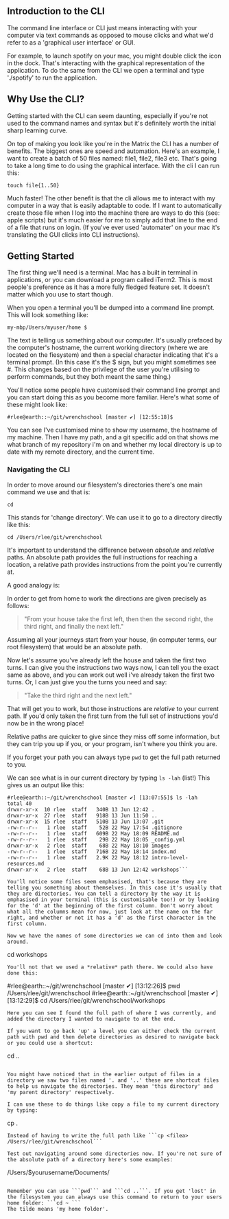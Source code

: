 ## Introduction to the CLI
The command line interface or CLI just means interacting with your computer via text commands as opposed to mouse clicks and what we'd refer to as a 'graphical user interface' or GUI. 

For example, to launch spotify on your mac, you might double click the icon in the dock. That's interacting with the graphical representation of the application. To do the same from the CLI we open a terminal and type './spotify' to run the application.

## Why Use the CLI?
Getting started with the CLI can seem daunting, especially if you're not used to the command names and syntax but it's definitely worth the initial sharp learning curve. 

On top of making you look like you're in the Matrix the CLI has a number of benefits. The biggest ones are speed and automation. Here's an example, I want to create a batch of 50 files named: file1, file2, file3 etc. That's going to take a long time to do using the graphical interface. With the cli I can run this:

```
touch file{1..50}
```
Much faster! The other benefit is that the cli allows me to interact with my computer in a way that is easily adaptable to code. If I want to automatically create those file when I log into the machine there are ways to do this (see: apple scripts) but it's much easier for me to simply add that line to the end of a file that runs on login. (If you've ever used 'automater' on your mac it's translating the GUI clicks into CLI instructions). 

## Getting Started
The first thing we'll need is a terminal. Mac has a built in terminal in applications, or you can download a program called iTerm2. This is most people's preference as it has a more fully fledged feature set. It doesn't matter which you use to start though.

When you open a terminal you'll be dumped into a command line prompt. This will look something like:

```
my-mbp/Users/myuser/home $ 
```

The text is telling us something about our computer. It's usually prefaced by the computer's hostname, the current working directory (where we are located on the fiesystem) and then a special character indicating that it's a terminal prompt. (In this case it's the $ sign, but you might sometimes see #. This changes based on the privilege of the user you're utilising to perform commands, but they both meant the same thing.)

You'll notice some people have customised their command line prompt and you can start doing this as you become more familiar. Here's what some of these might look like:

```
#rlee@earth::~/git/wrenchschool [master ✔] [12:55:18]$
```

You can see I've customised mine to show my username, the hostname of my machine. Then I have my path, and a git specific add on that shows me what branch of my repository i'm on and whether my local directory is up to date with my remote directory, and the current time.

### Navigating the CLI
In order to move around our filesystem's directories there's one main command we use and that is:
```
cd
```
This stands for 'change directory'. We can use it to go to a directory directly like this:

```
cd /Users/rlee/git/wrenchschool
```

It's important to understand the difference between *absolute* and *relative* paths. An absolute path provides the full instructions for reaching a location, a relative path provides instructions from the point you're currently at. 

A good analogy is:

In order to get from home to work the directions are given precisely as follows:

> "From your house take the first left, then then the second right, the third right, and finally the next left." 

Assuming all your journeys start from your house, (in computer terms, our root filesystem) that would be an absolute path. 

Now let's assume you've already left the house and taken the first two turns. I can give you the instructions two ways now, I can tell you the exact same as above, and you can work out well i've already taken the first two turns. Or, I can just give you the turns you need and say:

> "Take the third right and the next left."

That will get you to work, but those instructions are *relative* to your current path. If you'd only taken the first turn from the full set of instructions you'd now be in the wrong place!

Relative paths are quicker to give since they miss off some information, but they can trip you up if you, or your program, isn't where you think you are. 

If you forget your path you can always type ```pwd``` to get the full path returned to you.

We can see what is in our current directory by typing ```ls -lah```
(list!)
This gives us an output like this:

```
#rlee@earth::~/git/wrenchschool [master ✔] [13:07:55]$ ls -lah
total 40
drwxr-xr-x  10 rlee  staff   340B 13 Jun 12:42 .
drwxr-xr-x  27 rlee  staff   918B 13 Jun 11:50 ..
drwxr-xr-x  15 rlee  staff   510B 13 Jun 13:07 .git
-rw-r--r--   1 rlee  staff    52B 22 May 17:54 .gitignore
-rw-r--r--   1 rlee  staff   609B 22 May 18:09 README.md
-rw-r--r--   1 rlee  staff    29B 22 May 18:05 _config.yml
drwxr-xr-x   2 rlee  staff    68B 22 May 18:10 images
-rw-r--r--   1 rlee  staff   716B 22 May 18:14 index.md
-rw-r--r--   1 rlee  staff   2.9K 22 May 18:12 intro-level-resources.md
drwxr-xr-x   2 rlee  staff    68B 13 Jun 12:42 workshops```

You'll notice some files seem emphasised, that's because they are telling you something about themselves. In this case it's usually that they are directories. You can tell a directory by the way it is emphasised in your terminal (this is customisable too!) or by looking for the 'd' at the beginning of the first column. Don't worry about what all the columns mean for now, just look at the name on the far right, and whether or not it has a 'd' as the first character in the first column. 

Now we have the names of some directories we can cd into them and look around.  

```
cd workshops
```
You'll not that we used a *relative* path there. We could also have done this:

```
#rlee@earth::~/git/wrenchschool [master ✔] [13:12:26]$ pwd
/Users/rlee/git/wrenchschool
#rlee@earth::~/git/wrenchschool [master ✔] [13:12:29]$ cd /Users/rlee/git/wrenchschool/workshops

```
Here you can see I found the full path of where I was currently, and added the directory I wanted to navigate to at the end. 

If you want to go back 'up' a level you can either check the current path with pwd and then delete directories as desired to navigate back or you could use a shortcut:

```
cd ..
```

You might have noticed that in the earlier output of files in a directory we saw two files named '. and '..' these are shortcut files to help us navigate the directories. They mean 'this directory' and 'my parent directory' respectively.

I can use these to do things like copy a file to my current directory by typing:
```
cp <filea> .
```
Instead of having to write the full path like ```cp <filea> /Users/rlee/git/wrenchschool```

Test out navigating around some directories now. If you're not sure of the absolute path of a directory here's some examples:

```
/Users/$yourusername/Documents/
```

Remember you can use ```pwd``` and ```cd ..```. If you get 'lost' in the filesystem you can always use this command to return to your users home folder: ```cd ~ ```
The tilde means 'my home folder'. 



